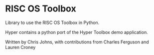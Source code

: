 # RISC OS Toolbox

Library to use the RISC OS Toolbox in Python.

Hyper contains a python port of the Hyper Toolbox demo application.

Written by Chris Johns, with contributions from Charles Ferguson and Lauren Croney
